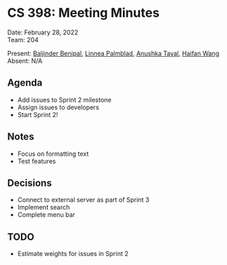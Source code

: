 # CS 398: Meeting Minutes  
Date: February 28, 2022  
Team: 204  

Present: [Baljinder Benipal](https://git.uwaterloo.ca/bs2benip), [Linnea Palmblad](https://git.uwaterloo.ca/lpalmbla), [Anushka Tayal](https://git.uwaterloo.ca/atayal), [Haifan Wang](https://git.uwaterloo.ca/h769wang)  
Absent: N/A  

## Agenda  
- Add issues to Sprint 2 milestone
- Assign issues to developers
- Start Sprint 2!

## Notes  
- Focus on formatting text
- Test features

## Decisions  
- Connect to external server as part of Sprint 3
- Implement search
- Complete menu bar

## TODO  
- Estimate weights for issues in Sprint 2